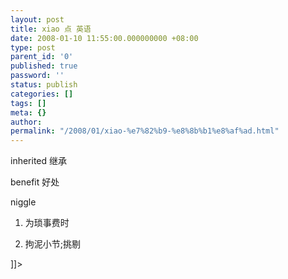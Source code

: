 ```yaml
---
layout: post
title: xiao 点 英语
date: 2008-01-10 11:55:00.000000000 +08:00
type: post
parent_id: '0'
published: true
password: ''
status: publish
categories: []
tags: []
meta: {}
author: 
permalink: "/2008/01/xiao-%e7%82%b9-%e8%8b%b1%e8%af%ad.html"
---
```

inherited 继承

benefit 好处

niggle

1. 为琐事费时

2. 拘泥小节;挑剔

]]\>

